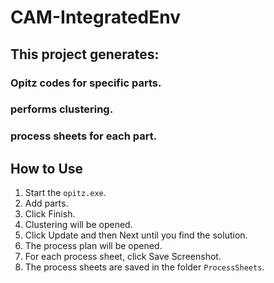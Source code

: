 # CAM-IntegratedEnv

## This project generates:
### Opitz codes for specific parts.
### performs clustering.
### process sheets for each part.

## How to Use

1. Start the `opitz.exe`.
2. Add parts.
3. Click Finish.
4. Clustering will be opened.
5. Click Update and then Next until you find the solution.
6. The process plan will be opened.
7. For each process sheet, click Save Screenshot.
8. The process sheets are saved in the folder `ProcessSheets`.
